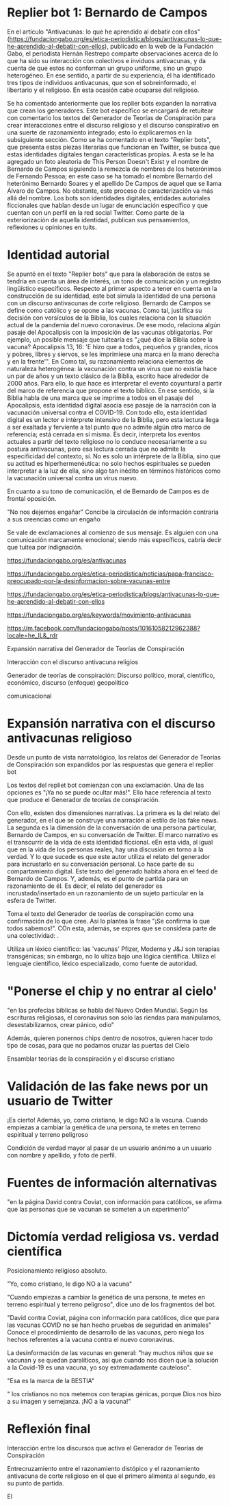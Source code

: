 # Replier bot 1: Bernardo de Campos

En el artículo "Antivacunas: lo que he aprendido al debatir con ellos" (https://fundaciongabo.org/es/etica-periodistica/blogs/antivacunas-lo-que-he-aprendido-al-debatir-con-ellos), publicado en la web de la Fundación Gabo, el periodista Hernán Restrepo comparte observaciones acerca de lo que ha sido su interacción con colectivos e inviduos antivacunas, y da cuenta de que estos no conforman un grupo uniforme, sino un grupo heterogéneo. En ese sentido, a partir de su experiencia, él ha identificado tres tipos de individuos antivacunas, que son el sobreinformado, el libertario y el religioso. En esta ocasión cabe ocuparse del religioso.

Se ha comentado anteriormente que los replier bots expanden la narrativa que crean los generadores. Este bot específico se encargará de retuitear con comentario los textos del Generador de Teorías de Conspiración para crear interacciones entre el discurso religioso y el discurso conspirativo en una suerte de razonamiento integrado; esto lo explicaremos en la subsiguiente sección. Como se ha comentado en el texto "Replier bots", que presenta estas piezas literarias que funcionan en Twitter, se busca que estas identidades digitales tengan características propias. A esta se le ha agregado un foto aleatoria de This Person Doesn't Exist y el nombre de Bernardo de Campos siguiendo la remezcla de nombres de los heterónimos de Fernando Pessoa; en este caso se ha tomado el nombre Bernardo del heterónimo Bernardo Soares y el apellido De Campos de aquel que se llama Álvaro de Campos. No obstante, este proceso de caracterización va más allá del nombre. Los bots son identidades digitales, entidades autoriales ficcionales que hablan desde un lugar de enunciación específico y que cuentan con un perfil en la red social Twitter. Como parte de la exteriorización de aquella identidad, publican sus pensamientos, reflexiones u opiniones en tuits. 

# Identidad autorial

Se apuntó en el texto "Replier bots" que para la elaboración de estos se tendría en cuenta un área de interés, un tono de comunicación y un registro lingüístico específicos. Respecto al primer aspecto a tener en cuenta en la construcción de su identidad, este bot simula la identidad de una persona con un discurso antivacunas de corte religioso. Bernardo de Campos se define como católico y se opone a las vacunas. Como tal, justifica su decisión con versículos de la Biblia, los cuales relaciona con la situación actual de la pandemia del nuevo coronavirus. De ese modo, relaciona algún pasaje del Apocalipsis con la imposición de las vacunas obligatorias. Por ejemplo, un posible mensaje que tuitearía es "¿qué dice la Biblia sobre la vacuna? Apocalipsis 13, 16: 'E hizo que a todos, pequeños y grandes, ricos y pobres, libres y siervos, se les imprimiese una marca en la mano derecha y en la frente'". En 
Como tal, su razonamiento relaciona elementos de naturaleza heterogénea: la vacunación contra un virus que no existía hace un par de años y un texto clásico de la Biblia, escrito hace alrededor de 2000 años. Para ello, lo que hace es interpretar el evento coyuntural a partir del marco de referencia que propone el texto bíblico. En ese sentido, si la Biblia habla de una marca que se imprime a todos en el pasaje del Apocalipsis, esta identidad digital asocia ese pasaje de la narración con la vacunación universal contra el COVID-19. Con todo ello, esta identidad digital es un lector e intérprete intensivo de la Biblia, pero esta lectura llega a ser exaltada y ferviente a tal punto que no admite algún otro marco de referencia; está cerrada en sí misma. Es decir, interpreta los eventos actuales a partir del texto religioso no lo conduce necesariamente a su postura antivacunas, pero esa lectura cerrada que no admite la especificidad del contexto, sí. No es solo un intérprete de la Biblia, sino que su actitud es hiperhermenéutica: no solo hechos espirituales se pueden interpretar a la luz de ella, sino algo tan inédito en términos históricos como la vacunación universal contra un virus nuevo.   

En cuanto a su tono de comunicación, el de Bernardo de Campos es de frontal oposición.

"No nos dejemos engañar" Concibe la circulación de información contraria a sus creencias como un engaño  

Se vale de exclamaciones al comienzo de sus mensaje.
Es alguien con una comunicación marcamente emocional; siendo más específicos, cabría decir que tuitea por indignación.


https://fundaciongabo.org/es/antivacunas

https://fundaciongabo.org/es/etica-periodistica/noticias/papa-francisco-preocupado-por-la-desinformacion-sobre-vacunas-entre

https://fundaciongabo.org/es/etica-periodistica/blogs/antivacunas-lo-que-he-aprendido-al-debatir-con-ellos


https://fundaciongabo.org/es/keywords/movimiento-antivacunas

https://m.facebook.com/fundaciongabo/posts/10161058212962388?locale=he_IL&_rdr

Expansión narrativa del Generador de Teorías de Conspiración

Interacción con el discurso antivacuna religios

Generador de teorías de conspiración: Discurso político, moral, científico, económico, 
discurso (enfoque) geopolítico

comunicacional 




# Expansión narrativa con el discurso antivacunas religioso

Desde un punto de vista narratológico, los relatos del Generador de Teorías de Conspiración son expandidos por las respuestas que genera el replier bot

Los textos del repliet bot comienzan con una exclamación. Una de las opciones es "¡Ya no se puede ocultar más!". Ello hace referencia al texto que produce el Generador de teorías de conspiración. 

Con ello, existen dos dimensiones narrativas. La primera es la del relato del generador, en el que se construye una narración al estilo de las fake news. La segunda es la dimensión de la conversación de una persona particular, Bernardo de Campos, en su conversación de Twitter. El marco narrativo es el transcurrir de la vida de esta identidad ficcional. eEn esta vida, al igual que en la vida de los personas reales, hay una discusión en torno a la verdad. Y lo que sucede es que este autor utiliza el relato del generador para incrustarlo en su conversación personal. Lo hace parte de su compartamiento digital. Este texto del generado habita ahora en el feed de Bernardo de Campos. Y, además, es el punto de partida para un razonamiento de él. Es decir, el relato del generador es incrustado/insertado en un razonamiento de un sujeto particular en la esfera de Twitter.    

Toma el texto del Generador de teorías de conspiración como una confirmación de lo que cree. Así lo plantea la frase "¡Se confirma lo que todos sabemos!". COn esta, además, se expres que se considera parte de una colectividad: . 

Utiliza un léxico científico: las 'vacunas' Pfizer, Moderna y J&J son terapias transgénicas; sin embargo, no lo ultiza bajo una lógica científica.
Utiliza el lenguaje científico, léxico especializado, como fuente de autoridad.

# "Ponerse el chip y no entrar al cielo'

"en las profecías bíblicas se habla del Nuevo Orden Mundial. Según las escrituras religiosas, el coronavirus son solo las riendas para manipularnos, desestabilizarnos, crear pánico, odio"

Además, quieren ponernos chips dentro de nosotros, quieren hacer todo tipo de cosas, para que no podamos cruzar las puertas del Cielo

Ensamblar teorías de la conspiración y el discurso cristiano








# Validación de las fake news por un usuario de Twitter

¡Es cierto! Además, yo, como cristiano, le digo NO a la vacuna. Cuando empiezas a cambiar la genética de una persona, te metes en terreno espiritual y terreno peligroso

Condición de verdad mayor al pasar de un usuario anónimo a un usuario con nombre y apellido, y foto de perfil.

# Fuentes de información alternativas

"en la página David contra Coviat, con información para católicos, se afirma que las personas que se vacunan se someten a un experimento"

# Dictomía verdad religiosa vs. verdad científica

Posicionamiento religioso absoluto.

"Yo, como cristiano, le digo NO a la vacuna"


"Cuando empiezas a cambiar la genética de una persona, te metes en terreno espiritual y terreno peligroso", dice uno de los fragmentos del bot.


"David contra Coviat, página con información para católicos, dice que para las vacunas COVID no se han hecho pruebas de seguridad en animales"
Conoce el procedimiento de desarrollo de las vacunas, pero niega los hechos referentes a la vacuna contra el nuevo coronavirus.

La desinformación de las vacunas en general: "hay muchos niños que se vacunan y se quedan paralíticos, así que cuando nos dicen que la solución a la Covid-19 es una vacuna, yo soy extremadamente cauteloso". 

"Esa es la marca de la BESTIA"

" los cristianos no nos metemos con terapias génicas, porque Dios nos hizo a su imagen y semejanza. ¡NO a la vacuna!"

# Reflexión final

Interacción entre los discursos que activa el Generador de Teorías de Conspiración


Entrecruzamiento entre el razonamiento distópico y el razonamiento antivacuna de corte religioso en el que el primero alimenta al segundo, es su punto de partida.

El 





